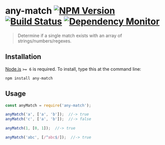 # any-match [![NPM Version][npm-image]][npm-url] [![Build Status][travis-image]][travis-url] [![Dependency Monitor][greenkeeper-image]][greenkeeper-url]

> Determine if a single match exists with an array of strings/numbers/regexes.


## Installation

[Node.js](http://nodejs.org/) `>= 6` is required. To install, type this at the command line:
```shell
npm install any-match
```


## Usage

```js
const anyMatch = require('any-match');

anyMatch('a', ['a', 'b']);  //-> true
anyMatch('c', ['a', 'b']);  //-> false

anyMatch(1, [0, 1]);  //-> true

anyMatch('abc', [/^abc$/]);  //-> true
```


[npm-image]: https://img.shields.io/npm/v/any-match.svg
[npm-url]: https://npmjs.com/package/any-match
[travis-image]: https://img.shields.io/travis/stevenvachon/any-match.svg
[travis-url]: https://travis-ci.org/stevenvachon/any-match
[greenkeeper-image]: https://badges.greenkeeper.io/stevenvachon/any-match.svg
[greenkeeper-url]: https://greenkeeper.io/
